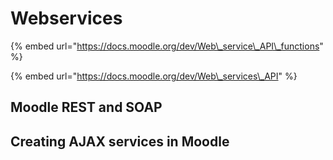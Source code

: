 # Webservices

{% embed url="https://docs.moodle.org/dev/Web\_service\_API\_functions" %}

{% embed url="https://docs.moodle.org/dev/Web\_services\_API" %}

## Moodle REST and SOAP

## Creating AJAX services in Moodle

 

